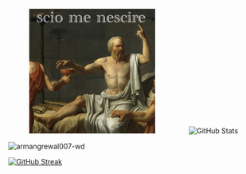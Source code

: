 <!--
**ArmanGrewal007/ArmanGrewal007** is a ✨ _special_ ✨ repository because its `README.md` (this file) appears on your GitHub profile.

Here are some ideas to get you started:

- 🔭 I’m currently working on ...
- 🌱 I’m currently learning ...
- 👯 I’m looking to collaborate on ...
- 🤔 I’m looking for help with ...
- 💬 Ask me about ...
- 📫 How to reach me: ...
- 😄 Pronouns: ...
- ⚡ Fun fact: ...
-->

<!-- GITHUB STATS ARE NOT WORTHY OF SHOWING YET !! 
<a href="https://github.com/armangrewal007/github-readme-stats">
  <img height=200 align="center" src="https://github-readme-stats.vercel.app/api?username=armangrewal007&theme=github_dark_dimmed" />
</a> -->

<!-- Typing - https://github.com/DenverCoder1/readme-typing-svg 
      DEMO site - https://readme-typing-svg.demolab.com/demo/
<a href="https://git.io/typing-svg"><img src="https://readme-typing-svg.demolab.com?font=Roboto+Mono&weight=600&pause=1000&color=0999E8&background=7AFF8100&center=true&vCenter=true&width=435&lines=+Wandering+in+my+metaphysical+realm...🚶‍♂️;" alt="Typing SVG" /></a> -->

<p float="left" align="center">
<img height="250"   src="ucwl5 2.jpeg">  
<img height="250" hspace="30"/>
<img height="250" src="https://github-readme-stats.vercel.app/api/top-langs?username=armangrewal007&layout=compact&langs_count=10&card_width=320&theme=github_dark_dimmed" alt="GitHub Stats">
</p>

<!-- Profile view counter - https://github.com/antonkomarev/github-profile-views-counter -->
<p align="left"> <img src="https://komarev.com/ghpvc/?username=armangrewal007-wd&label=Profile%20views&color=green&style=flat" alt="armangrewal007-wd" /> </p>

<!-- Dev Icons - https://github.com/devicons/devicon/ -->

<!-- Streak stats - https://github.com/DenverCoder1/github-readme-streak-stats
      DEMO site - https://streak-stats.demolab.com/demo/ -->
<a href="https://git.io/streak-stats"><img src="https://streak-stats.demolab.com?user=ArmanGrewal007&theme=dark" alt="GitHub Streak" /></a>



